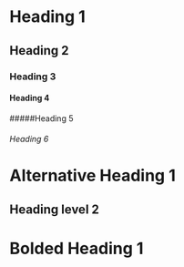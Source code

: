 # Heading 1
## Heading 2
### Heading 3
#### Heading 4
   #####Heading 5
###### Heading 6

Alternative Heading 1
======
Heading level 2
---------------

# **Bolded Heading 1**
